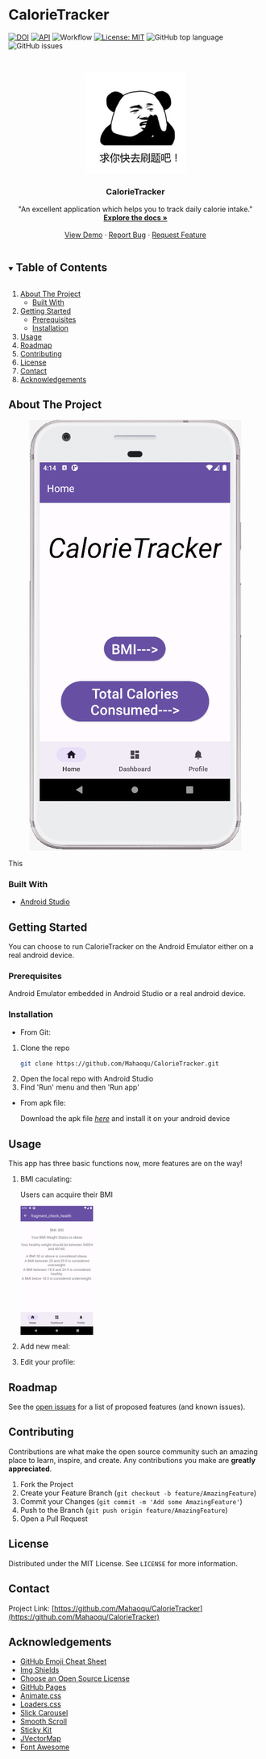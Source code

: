 # CalorieTracker

[![DOI](https://zenodo.org/badge/DOI/10.5281/zenodo.5542218.svg)](https://doi.org/10.5281/zenodo.5542218)
[![API](https://img.shields.io/badge/API-29%2B-brightgreen.svg?style=flat)](https://android-arsenal.com/api?level=29)
![Workflow](https://github.com/Mahaoqu/CalorieTracker/actions/workflows/android.yml/badge.svg)
[![License: MIT](https://img.shields.io/badge/License-MIT-yellow.svg)](https://opensource.org/licenses/MIT)
![GitHub top language](https://img.shields.io/github/languages/top/Mahaoqu/CalorieTracker)
![GitHub issues](https://img.shields.io/github/issues/Mahaoqu/CalorieTracker)

<!-- PROJECT LOGO -->
<br />
<p align="center">
  <a href="https://leetcode.com">
    <img src="images/icon.png" alt="Logo" width="200" height="200">
  </a>

  <h3 align="center">CalorieTracker</h3>

  <p align="center">
    "An excellent application which helps you to track daily calorie intake."
    <br />
    <a href="https://github.com/Mahaoqu/CalorieTracker"><strong>Explore the docs »</strong></a>
    <br />
    <br />
    <a href="https://github.com/Mahaoqu/CalorieTracker">View Demo</a>
    ·
    <a href="https://github.com/Mahaoqu/CalorieTracker/issues">Report Bug</a>
    ·
    <a href="https://github.com/Mahaoqu/CalorieTracker/issues">Request Feature</a>
  </p>
</p>



<!-- TABLE OF CONTENTS -->
<details open="open">
  <summary><h2 style="display: inline-block">Table of Contents</h2></summary>
  <ol>
    <li>
      <a href="#about-the-project">About The Project</a>
      <ul>
        <li><a href="#built-with">Built With</a></li>
      </ul>
    </li>
    <li>
      <a href="#getting-started">Getting Started</a>
      <ul>
        <li><a href="#prerequisites">Prerequisites</a></li>
        <li><a href="#installation">Installation</a></li>
      </ul>
    </li>
    <li><a href="#usage">Usage</a></li>
    <li><a href="#roadmap">Roadmap</a></li>
    <li><a href="#contributing">Contributing</a></li>
    <li><a href="#license">License</a></li>
    <li><a href="#contact">Contact</a></li>
    <li><a href="#acknowledgements">Acknowledgements</a></li>
  </ol>
</details>



<!-- ABOUT THE PROJECT -->
## About The Project

<p align="center">
  <a href="https://drive.google.com/file/d/1g4xrbyIkdJ4E1qNQDTp-v_9q2e-l_X1F/view?usp=sharing">
    <img src="images/home.png">
  </a>
</p>

This


### Built With

* [Android Studio](https://developer.android.com/studio)


<!-- GETTING STARTED -->
## Getting Started

You can choose to run CalorieTracker on the Android Emulator either on a real android device.

### Prerequisites

Android Emulator embedded in Android Studio or a real android device.


### Installation
* From Git:

1. Clone the repo
   ```sh
   git clone https://github.com/Mahaoqu/CalorieTracker.git
   ```
2. Open the local repo with Android Studio
3. Find 'Run' menu and then 'Run app'

* From apk file:

   Download the apk file _[here](https://drive.google.com/file/d/1g4xrbyIkdJ4E1qNQDTp-v_9q2e-l_X1F/view?usp=sharing)_ and install it on your android device


<!-- USAGE EXAMPLES -->
## Usage

This app has three basic functions now, more features are on the way!

1. BMI caculating:

    Users can acquire their BMI

    <img src="images/BMI.png" width="144" height="256"  align="center" alt="image">


2. Add new meal:

3. Edit your profile:



<!-- ROADMAP -->
## Roadmap

See the [open issues](https://github.com/Mahaoqu/CalorieTracker/issues) for a list of proposed features (and known issues).



<!-- CONTRIBUTING -->
## Contributing

Contributions are what make the open source community such an amazing place to learn, inspire, and create. Any contributions you make are **greatly appreciated**.

1. Fork the Project
2. Create your Feature Branch (`git checkout -b feature/AmazingFeature`)
3. Commit your Changes (`git commit -m 'Add some AmazingFeature'`)
4. Push to the Branch (`git push origin feature/AmazingFeature`)
5. Open a Pull Request



<!-- LICENSE -->
## License

Distributed under the MIT License. See `LICENSE` for more information.



<!-- CONTACT -->
## Contact

Project Link: [https://github.com/Mahaoqu/CalorieTracker](https://github.com/Mahaoqu/CalorieTracker)



<!-- ACKNOWLEDGEMENTS -->
## Acknowledgements

* [GitHub Emoji Cheat Sheet](https://www.webpagefx.com/tools/emoji-cheat-sheet)
* [Img Shields](https://shields.io)
* [Choose an Open Source License](https://choosealicense.com)
* [GitHub Pages](https://pages.github.com)
* [Animate.css](https://daneden.github.io/animate.css)
* [Loaders.css](https://connoratherton.com/loaders)
* [Slick Carousel](https://kenwheeler.github.io/slick)
* [Smooth Scroll](https://github.com/cferdinandi/smooth-scroll)
* [Sticky Kit](http://leafo.net/sticky-kit)
* [JVectorMap](http://jvectormap.com)
* [Font Awesome](https://fontawesome.com)



<!-- MARKDOWN LINKS & IMAGES -->
<!-- https://www.markdownguide.org/basic-syntax/#reference-style-links -->
[contributors-shield]: https://img.shields.io/github/contributors/Mahaoqu/repo.svg?style=for-the-badge
[contributors-url]: https://github.com/Mahaoqu/CalorieTracker/graphs/contributors
[forks-shield]: https://img.shields.io/github/forks/Mahaoqu/repo.svg?style=for-the-badge
[forks-url]: https://github.com/Mahaoqu/CalorieTracker/network/members
[stars-shield]: https://img.shields.io/github/stars/Mahaoqu/repo.svg?style=for-the-badge
[stars-url]: https://github.com/Mahaoqu/CalorieTracker/stargazers
[issues-shield]: https://img.shields.io/github/issues/Mahaoqu/repo.svg?style=for-the-badge
[issues-url]: https://github.com/Mahaoqu/CalorieTracker/issues
[license-shield]: https://img.shields.io/github/license/Mahaoqu/repo.svg?style=for-the-badge
[license-url]: https://github.com/Mahaoqu/CalorieTracker/blob/master/LICENSE.txt
[linkedin-shield]: https://img.shields.io/badge/-LinkedIn-black.svg?style=for-the-badge&logo=linkedin&colorB=555
[linkedin-url]: https://linkedin.com/in/Mahaoqu
